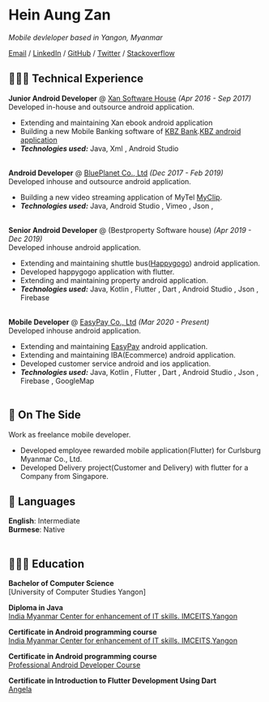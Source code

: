 # Hein Aung Zan

_Mobile devleloper based in Yangon, Myanmar_ <br>

[Email](mailto:heinzan202281@gmail.com) / [LinkedIn](https://www.linkedin.com/in/hein-zan-93a855136) / [GitHub](https://github.com/heinzan) / [Twitter](https://twitter.com/HeinZan2) / [Stackoverflow](https://stackoverflow.com/users/6127461/h-zan)

## 👩🏼‍💻 Technical Experience

**Junior Android Developer** @ [Xan Software House](http://www.xan.com.mm/) _(Apr 2016 - Sep 2017)_ <br>
Developed in-house and outsource android application.
  - Extending and maintaining Xan ebook android application
  - Building a new Mobile Banking software of [KBZ Bank](https://www.kbzbank.com/en/).[KBZ android application](https://play.google.com/store/apps/details?id=com.ofss.fcdb.mobile.android.phone.kbz.launcher&hl=en&gl=US)
  - **_Technologies used:_** Java, Xml , Android Studio
<br><br>

**Android Developer** @ [BluePlanet Co., Ltd](https://blueplanet.com.mm/) _(Dec 2017 - Feb 2019)_ <br>
Developed inhouse and outsource android application.
  - Building a new video streaming application of MyTel [MyClip](https://play.google.com/store/apps/details?id=mm.com.blueplanet.videoclip.release&hl=en_IE).
  - **_Technologies used:_** Java, Android Studio , Vimeo , Json , 
<br><br>

**Senior Android Developer** @ (Bestproperty Software house) _(Apr 2019 - Dec 2019)_ <br>
Developed inhouse android application.
  - Extending and maintaining shuttle bus([Happygogo](https://play.google.com/store/apps/details?id=com.happygogo.consumer&hl=en&gl=US)) android application.
  - Developed happygogo application with flutter.
  - Extending and maintaining property android application.
  - **_Technologies used:_** Java, Kotlin , Flutter , Dart ,  Android Studio ,  Json , Firebase 
<br><br>

**Mobile Developer** @ [EasyPay Co., Ltd](https://www.easypay.com.mm/) _(Mar 2020 - Present)_ <br>
Developed inhouse android application.
  - Extending and maintaining [EasyPay](https://play.google.com/store/apps/details?id=com.easypaymyanmar&hl=en&gl=US) android application.
  - Extending and maintaining IBA(Ecommerce) android application.
  - Developed customer service android and ios application.
  - **_Technologies used:_** Java, Kotlin , Flutter , Dart ,  Android Studio ,  Json , Firebase , GoogleMap
<br><br>

## 📌 On The Side
Work as freelance mobile developer.
  - Developed employee rewarded mobile application(Flutter) for Curlsburg Myanmar Co., Ltd.
  - Developed Delivery project(Customer and Delivery) with flutter for a Company from Singapore.

## 💬 Languages

**English**: Intermediate <br>
**Burmese**: Native
<br><br>

## 👩🏼‍🎓 Education

**Bachelor of Computer Science** <br>
[University of Computer Studies Yangon]

**Diploma in Java** <br>
[India Myanmar Center for enhancement of IT skills. IMCEITS,Yangon ](https://ictresearch.edu.mm/imceits/)

**Certificate in Android programming course** <br>
[India Myanmar Center for enhancement of IT skills. IMCEITS,Yangon ](https://ictresearch.edu.mm/imceits/)

**Certificate in Android programming course** <br>
[Professional Android Developer Course](http://www.padc.com.mm/home)

**Certificate in Introduction to Flutter Development Using Dart**<br>
[Angela](https://www.appbrewery.co/p/intro-to-flutter)
